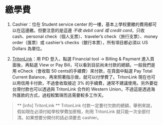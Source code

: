 # 繳學費

1. Cashier：位在 Student service center 的一樓，基本上學校要繳的費用都可以在這邊繳。但要注意的是這邊 *不收 debit card 或 credit card*，只收 cash、personal check（個人支票）、traveler’s check（旅行支票）、money order（匯票）或 cashier’s checks（銀行本票），所有項目都必須以 US Dollars 為單位。

2. [TritonLink](https://act.ucsd.edu/myTritonlink20/display.htm)：用 PID 登入，點選 Financial tool → Billing & Payment 進入頁面後，再點選 View or Pay Bill，可以看到目前尚未付款的總額。一般我們是用 eCheck（會收取 50 cents的手續費）來付款，在頁面中點選 Pay Total Current Balance，再來照著指示做，就可以付學費了。TritonLink 現在也可以用信用卡付款，不過會收取接近 3% 的手續費，通常不建議使用。另外要從台灣付款也可以透過與 TritonLink 合作的 Western Union，不過這是透過海外匯款的方式，過程較繁瑣而且需要較多工作天。

> ** [info] TritonLink ** 
> TritonLink 付款一定要付欠款的總額，舉例來說，假如現在必須付給學校學費加房租，則用 TritonLink 就只能一次全部付清。如果想要分開付的話必須要去 cashier。
>


